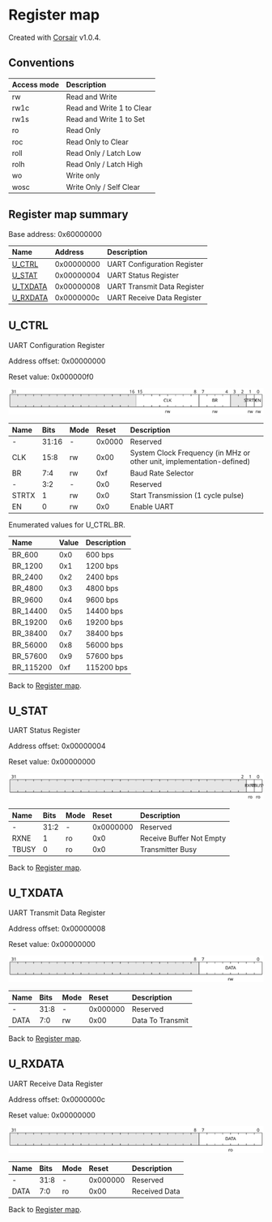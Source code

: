 # Register map

Created with [Corsair](https://github.com/esynr3z/corsair) v1.0.4.

## Conventions

| Access mode | Description               |
| :---------- | :------------------------ |
| rw          | Read and Write            |
| rw1c        | Read and Write 1 to Clear |
| rw1s        | Read and Write 1 to Set   |
| ro          | Read Only                 |
| roc         | Read Only to Clear        |
| roll        | Read Only / Latch Low     |
| rolh        | Read Only / Latch High    |
| wo          | Write only                |
| wosc        | Write Only / Self Clear   |

## Register map summary

Base address: 0x60000000

| Name                     | Address    | Description |
| :---                     | :---       | :---        |
| [U_CTRL](#u_ctrl)        | 0x00000000 | UART Configuration Register |
| [U_STAT](#u_stat)        | 0x00000004 | UART Status Register |
| [U_TXDATA](#u_txdata)    | 0x00000008 | UART Transmit Data Register |
| [U_RXDATA](#u_rxdata)    | 0x0000000c | UART Receive Data Register |

## U_CTRL

UART Configuration Register

Address offset: 0x00000000

Reset value: 0x000000f0

![u_ctrl](md_img/u_ctrl.svg)

| Name             | Bits   | Mode            | Reset      | Description |
| :---             | :---   | :---            | :---       | :---        |
| -                | 31:16  | -               | 0x0000     | Reserved |
| CLK              | 15:8   | rw              | 0x00       | System Clock Frequency (in MHz or other unit, implementation-defined) |
| BR               | 7:4    | rw              | 0xf        | Baud Rate Selector |
| -                | 3:2    | -               | 0x0        | Reserved |
| STRTX            | 1      | rw              | 0x0        | Start Transmission (1 cycle pulse) |
| EN               | 0      | rw              | 0x0        | Enable UART |

Enumerated values for U_CTRL.BR.

| Name             | Value   | Description |
| :---             | :---    | :---        |
| BR_600           | 0x0    | 600 bps |
| BR_1200          | 0x1    | 1200 bps |
| BR_2400          | 0x2    | 2400 bps |
| BR_4800          | 0x3    | 4800 bps |
| BR_9600          | 0x4    | 9600 bps |
| BR_14400         | 0x5    | 14400 bps |
| BR_19200         | 0x6    | 19200 bps |
| BR_38400         | 0x7    | 38400 bps |
| BR_56000         | 0x8    | 56000 bps |
| BR_57600         | 0x9    | 57600 bps |
| BR_115200        | 0xf    | 115200 bps |

Back to [Register map](#register-map-summary).

## U_STAT

UART Status Register

Address offset: 0x00000004

Reset value: 0x00000000

![u_stat](md_img/u_stat.svg)

| Name             | Bits   | Mode            | Reset      | Description |
| :---             | :---   | :---            | :---       | :---        |
| -                | 31:2   | -               | 0x0000000  | Reserved |
| RXNE             | 1      | ro              | 0x0        | Receive Buffer Not Empty |
| TBUSY            | 0      | ro              | 0x0        | Transmitter Busy |

Back to [Register map](#register-map-summary).

## U_TXDATA

UART Transmit Data Register

Address offset: 0x00000008

Reset value: 0x00000000

![u_txdata](md_img/u_txdata.svg)

| Name             | Bits   | Mode            | Reset      | Description |
| :---             | :---   | :---            | :---       | :---        |
| -                | 31:8   | -               | 0x000000   | Reserved |
| DATA             | 7:0    | rw              | 0x00       | Data To Transmit |

Back to [Register map](#register-map-summary).

## U_RXDATA

UART Receive Data Register

Address offset: 0x0000000c

Reset value: 0x00000000

![u_rxdata](md_img/u_rxdata.svg)

| Name             | Bits   | Mode            | Reset      | Description |
| :---             | :---   | :---            | :---       | :---        |
| -                | 31:8   | -               | 0x000000   | Reserved |
| DATA             | 7:0    | ro              | 0x00       | Received Data |

Back to [Register map](#register-map-summary).
